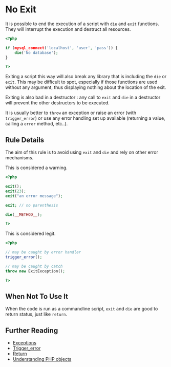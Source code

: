 <!-- Good Practices -->
# No Exit

It is possible to end the execution of a script with `die` and `exit` functions. They will interrupt the execution and destruct all resources. 

```php
<?php

if (mysql_connect('localhost', 'user', 'pass')) {
	die('No database');
}

?>
```

Exiting a script this way will also break any library that is including the `die` or `exit`. This may be difficult to spot, especially if those functions are used without any argument, thus displaying nothing about the location of the exit. 

Exiting is also bad in a destructor : any call to `exit` and `die` in a destructor will prevent the other destructors to be executed. 

It is usually better to `throw` an exception or raise an error (with `trigger_error`) or use any error handling set up available (returning a value, calling a `error` method, etc..). 

## Rule Details

The aim of this rule is to avoid using `exit` and `die` and rely on other error mechanisms. 

This is considered a warning. 

```php
<?php

exit();
exit(23);
exit("an error message");

exit; // no parenthesis

die(__METHOD__);

?>
```

This is considered legit. 

```php
<?php

// may be caught by error handler
trigger_error();

// may be caught by catch
throw new ExitException();

?>
```

## When Not To Use It
When the code is run as a commandline script, `exit` and `die` are good to return status, just like `return`. 

## Further Reading

* [Exceptions](http://php.net/language.exceptions)
* [Trigger_error](http://php.net/trigger_error)
* [Return](http://php.net/return)
* [Understanding PHP objects](http://fr.slideshare.net/jpauli/understanding-php-objects)
